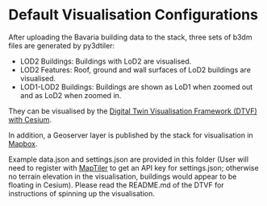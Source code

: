 # Default Visualisation Configurations

After uploading the Bavaria building data to the stack, three sets of b3dm files are generated by py3dtiler:

- LOD2 Buildings: Buildings with LoD2 are visualised.
- LOD2 Features: Roof, ground and wall surfaces of LoD2 buildings are visualised.
- LOD1-LOD2 Buildings: Buildings are shown as LoD1 when zoomed out and as LoD2 when zoomed in.

They can be visualised by the [Digital Twin Visualisation Framework (DTVF) with Cesium](../../../../../../../web/twa-vis-framework/example-cesium-vis).

In addition, a Geoserver layer is published by the stack for visualisation in [Mapbox](../../../../../../../web/twa-vis-framework/example-mapbox-vis).

Example data.json and settings.json are provided in this folder (User will need to register with [MapTiler](https://cloud.maptiler.com/) to get an API key for settings.json; otherwise no terrain elevation in the visualisation, buildings would appear to be floating in Cesium). Please read the README.md of the DTVF for instructions of spinning up the visualisation.